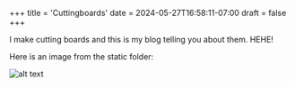 +++
title = 'Cuttingboards'
date = 2024-05-27T16:58:11-07:00
draft = false
+++

I make cutting boards and this is my blog telling you about them. HEHE!
<!-- ![alt text](/Users/raoshilpa/Desktop/ESSAR_COVER.jpg) -->

Here is an image from the static folder:

<!-- ![alt text](/images/ESSAR_COVER.jpg) -->
![alt text](https://webneel.com/daily/sites/default/files/images/daily/02-2014/24-beautiful-web-design.jpg)